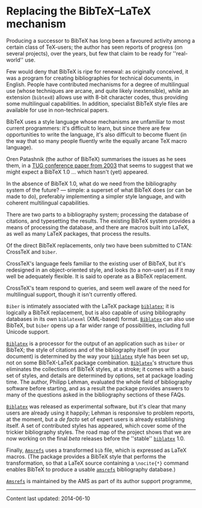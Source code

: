 # Replacing the BibTeX&ndash;LaTeX mechanism

Producing a successor to BibTeX has long been a favoured activity
among a certain class of TeX-users; the author has seen reports of
progress (on several projects), over the years, but few that claim to
be ready for ''real-world'' use.

Few would deny that BibTeX is ripe for renewal: as originally
conceived, it was a program for creating bibliographies for technical
documents, in English.  People have contributed mechanisms for a
degree of multilingual use (whose techniques are arcane, and quite
likely inextensible), while an extension (`bibtex8`) allows
use with 8-bit character codes, thus providing some multilingual
capabilities.  In addition, specialist BibTeX style files are
available for use in non-technical papers.

BibTeX uses a style language whose mechanisms are unfamiliar to
most current programmers: it's difficult to learn, but since there are
few opportunities to write the language, it's also difficult to become
fluent (in the way that so many people fluently write the equally
arcane TeX macro language).

Oren Patashnik (the author of BibTeX) summarises the issues as he
sees them, in a 
[TUG conference paper from 2003](http://tug.org/TUGboat/Articles/tb24-1/patashnik.pdf)
that seems to suggest that we might expect a
BibTeX&nbsp;1.0 &hellip; which hasn't (yet) appeared.

In the absence of BibTeX&nbsp;1.0, what do we need from the bibliography
system of the future?&nbsp;&mdash; simple: a superset of what BibTeX does
(or can be made to do), preferably implementing a simpler style
language, and with coherent multilingual capabilities.

There are two parts to a bibliography system; processing the database
of citations, and typesetting the results.  The existing BibTeX
system provides a means of processing the database, and there are
macros built into LaTeX, as well as many LaTeX packages, that
process the results.

Of the direct BibTeX replacements, only two have been submitted to
CTAN: CrossTeX and `biber`.

CrossTeX's language feels familiar to the existing user of
BibTeX, but it's redesigned in an object-oriented style, and looks
(to a non-user) as if it may well be adequately flexible.  It is said
to operate as a BibTeX replacement.

CrossTeX's team respond to queries, and seem well aware of the
need for multilingual support, though it isn't currently offered.

`Biber` is intimately associated with the LaTeX package
[`biblatex`](http://ctan.org/pkg/biblatex); it is logically a BibTeX replacement, but is also
capable of using bibliography databases in its own
`biblatexml` (XML-based) format.  [`Biblatex`](http://ctan.org/pkg/Biblatex)
can also use BibTeX, but `biber` opens up a far wider
range of possibilities, including full Unicode support.

[`Biblatex`](http://ctan.org/pkg/Biblatex) is a processor for the output of an application
such as `biber` or BibTeX; the style of citations and of
the bibliography itself (in your document) is determined by the way
your [`biblatex`](http://ctan.org/pkg/biblatex) style has been set up, not on some
BibTeX-LaTeX package combination.  [`Biblatex`](http://ctan.org/pkg/Biblatex)'s
structure thus eliminates the collections of BibTeX styles, at a
stroke; it comes with a basic set of styles, and details are
determined by options, set at package loading time.  The author,
Philipp Lehman, evaluated the whole field of bibliography software
before starting, and as a result the package provides answers to
many of the questions asked in the bibliography sections of these
FAQs.

[`Biblatex`](http://ctan.org/pkg/Biblatex) was released as experimental software, but it's
clear that many users are already using it happily; Lehman is
responsive to problem reports, at the moment, but a _de facto_
set of expert users is already establishing itself.  A set of
contributed styles has appeared, which cover some of the trickier
bibliography styles.  The road map of the project shows that we are
now working on the final _beta_ releases before the ''stable''
[`biblatex`](http://ctan.org/pkg/biblatex)&nbsp;1.0.

Finally, [`Amsrefs`](http://ctan.org/pkg/Amsrefs) uses a transformed `bib` file,
which is expressed as LaTeX macros.  (The package provides a
BibTeX style that performs the transformation, so that a LaTeX
source containing a `\nocite{*}` command enables BibTeX to
produce a usable [`amsrefs`](http://ctan.org/pkg/amsrefs) bibliography database.)

[`Amsrefs`](http://ctan.org/pkg/Amsrefs) is maintained by the AMS as part of its author
support programme,


----

Content last updated: 2014-06-10
